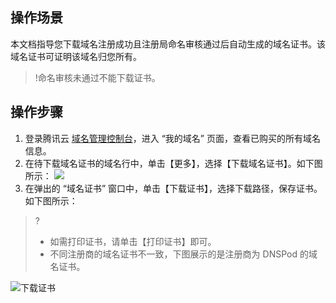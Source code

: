 ## 操作场景

本文档指导您下载域名注册成功且注册局命名审核通过后自动生成的域名证书。该域名证书可证明该域名归您所有。
>!命名审核未通过不能下载证书。

## 操作步骤
1. 登录腾讯云 [域名管理控制台](https://console.cloud.tencent.com/domain/)，进入 “我的域名” 页面，查看已购买的所有域名信息。
2. 在待下载域名证书的域名行中，单击【更多】，选择【下载域名证书】。如下图所示：
![](https://main.qcloudimg.com/raw/db7b5a794bbecb3eb4d09f3f110efa39.png)
3. 在弹出的 “域名证书” 窗口中，单击【下载证书】，选择下载路径，保存证书。如下图所示：
>? 
>- 如需打印证书，请单击【打印证书】即可。
>- 不同注册商的域名证书不一致，下图展示的是注册商为 DNSPod 的域名证书。
>
![下载证书](https://main.qcloudimg.com/raw/fe26bd4aef8bcf7ff4d3a3ccf43f3162.png)
 
